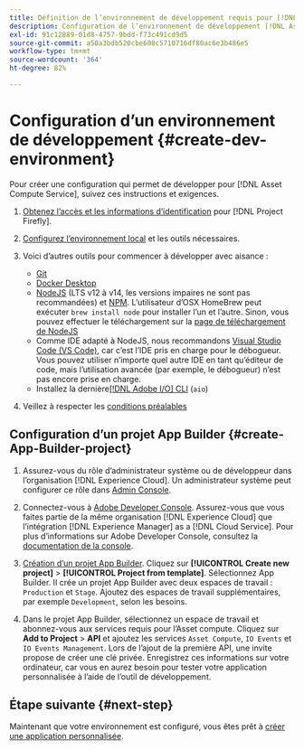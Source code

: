 ```yaml
---
title: Définition de l’environnement de développement requis pour [!DNL Asset Compute Service]
description: Configuration de l’environnement de développement [!DNL Asset Compute Service] pour commencer à créer et tester le code personnalisé.
exl-id: 91c12889-01d8-4757-9bdd-f73c491cd9d5
source-git-commit: a50a3bdb520cbe608c5710716df80ac6e3b486e5
workflow-type: tm+mt
source-wordcount: '364'
ht-degree: 82%

---
```


# Configuration d’un environnement de développement {#create-dev-environment}

Pour créer une configuration qui permet de développer pour [!DNL Asset Compute Service], suivez ces instructions et exigences.

1. [Obtenez l’accès et les informations d’identification](https://www.adobe.io/project-firefly/docs/getting_started/#acquire-access-and-credentials) pour [!DNL Project Firefly].

1. [Configurez l’environnement local](https://www.adobe.io/project-firefly/docs/getting_started/#local-environment-set-up) et les outils nécessaires.

1. Voici d’autres outils pour commencer à développer avec aisance :

   * [Git](https://git-scm.com/)
   * [Docker Desktop](https://www.docker.com/get-started)
   * [NodeJS](https://nodejs.org) (LTS v12 à v14, les versions impaires ne sont pas recommandées) et [NPM](https://www.npmjs.com). L’utilisateur d’OSX HomeBrew peut exécuter `brew install node` pour installer l’un et l’autre. Sinon, vous pouvez effectuer le téléchargement sur la [page de téléchargement de NodeJS](https://nodejs.org/fr/)
   * Comme IDE adapté à NodeJS, nous recommandons [Visual Studio Code (VS Code)](https://code.visualstudio.com), car c’est l’IDE pris en charge pour le débogueur. Vous pouvez utiliser n’importe quel autre IDE en tant qu’éditeur de code, mais l’utilisation avancée (par exemple, le débogueur) n’est pas encore prise en charge.
   * Installez la dernière[[!DNL Adobe I/O] CLI](https://github.com/adobe/aio-cli) (`aio`)

   <!-- - install using `npm install -g @adobe/aio-cli@7.1.0` -->

1. Veillez à respecter les [conditions préalables](/help/understand-extensibility.md#prerequisites-and-provisioning)

<!--
>[!NOTE]
>
>For now, use [!DNL Adobe I/O] CLI v7.1.0 of and do not use [!DNL Adobe I/O] CLI v8.
-->

## Configuration d’un projet App Builder {#create-App-Builder-project}

1. Assurez-vous du rôle d’administrateur système ou de développeur dans l’organisation [!DNL Experience Cloud]. Un administrateur système peut configurer ce rôle dans [Admin Console](https://adminconsole.adobe.com/overview).

1. Connectez-vous à [Adobe Developer Console](https://console.adobe.io/). Assurez-vous que vous faites partie de la même organisation [!DNL Experience Cloud] que l’intégration [!DNL Experience Manager] as a [!DNL Cloud Service]. Pour plus d’informations sur Adobe Developer Console, consultez la [documentation de la console](https://www.adobe.io/apis/experienceplatform/console/docs.html).

1. [Création d’un projet App Builder](https://www.adobe.io/apis/experienceplatform/project-firefly/docs.html#!AdobeDocs/project-firefly/master/getting_started/first_app.md). Cliquez sur **[!UICONTROL Create new project]** > **[!UICONTROL Project from template]**. Sélectionnez App Builder. Il crée un projet App Builder avec deux espaces de travail : `Production` et `Stage`. Ajoutez des espaces de travail supplémentaires, par exemple `Development`, selon les besoins.

1. Dans le projet App Builder, sélectionnez un espace de travail et abonnez-vous aux services requis pour l’Asset compute. Cliquez sur **Add to Project** > **API** et ajoutez les services `Asset Compute`, `IO Events` et `IO Events Management`. Lors de l’ajout de la première API, une invite propose de créer une clé privée. Enregistrez ces informations sur votre ordinateur, car vous en aurez besoin pour tester votre application personnalisée à l’aide de l’outil de développement.

## Étape suivante {#next-step}

Maintenant que votre environnement est configuré, vous êtes prêt à [créer une application personnalisée](develop-custom-application.md).

<!-- More ideas:
 
* Any steps in the beginning that lead to gotchas later should be called out for caution? For example,
  * don't change some defaults initially
  * know risks when deviating from standard path
  * naming conventions to follow
  * Retrieve and format credentials (YAML file details)

TBD: When aio-cli v8 bugs are resolved, update the AIO CLI install command to remove v7.x reference and instruct users to use the latest version. See CQDOC-18346.

-->

